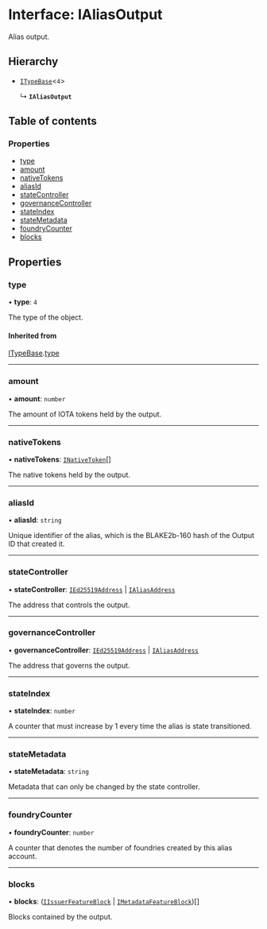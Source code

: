 # Interface: IAliasOutput

Alias output.

## Hierarchy

- [`ITypeBase`](ITypeBase.md)<``4``\>

  ↳ **`IAliasOutput`**

## Table of contents

### Properties

- [type](IAliasOutput.md#type)
- [amount](IAliasOutput.md#amount)
- [nativeTokens](IAliasOutput.md#nativetokens)
- [aliasId](IAliasOutput.md#aliasid)
- [stateController](IAliasOutput.md#statecontroller)
- [governanceController](IAliasOutput.md#governancecontroller)
- [stateIndex](IAliasOutput.md#stateindex)
- [stateMetadata](IAliasOutput.md#statemetadata)
- [foundryCounter](IAliasOutput.md#foundrycounter)
- [blocks](IAliasOutput.md#blocks)

## Properties

### type

• **type**: ``4``

The type of the object.

#### Inherited from

[ITypeBase](ITypeBase.md).[type](ITypeBase.md#type)

___

### amount

• **amount**: `number`

The amount of IOTA tokens held by the output.

___

### nativeTokens

• **nativeTokens**: [`INativeToken`](INativeToken.md)[]

The native tokens held by the output.

___

### aliasId

• **aliasId**: `string`

Unique identifier of the alias, which is the BLAKE2b-160 hash of the Output ID that created it.

___

### stateController

• **stateController**: [`IEd25519Address`](IEd25519Address.md) \| [`IAliasAddress`](IAliasAddress.md)

The address that controls the output.

___

### governanceController

• **governanceController**: [`IEd25519Address`](IEd25519Address.md) \| [`IAliasAddress`](IAliasAddress.md)

The address that governs the output.

___

### stateIndex

• **stateIndex**: `number`

A counter that must increase by 1 every time the alias is state transitioned.

___

### stateMetadata

• **stateMetadata**: `string`

Metadata that can only be changed by the state controller.

___

### foundryCounter

• **foundryCounter**: `number`

A counter that denotes the number of foundries created by this alias account.

___

### blocks

• **blocks**: ([`IIssuerFeatureBlock`](IIssuerFeatureBlock.md) \| [`IMetadataFeatureBlock`](IMetadataFeatureBlock.md))[]

Blocks contained by the output.

